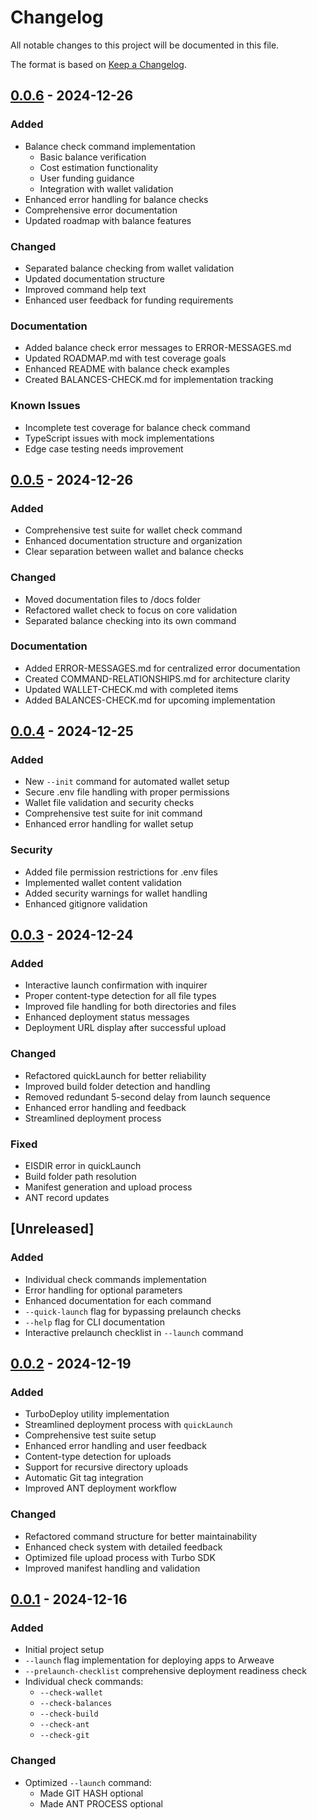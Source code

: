 # Changelog

All notable changes to this project will be documented in this file.

The format is based on [Keep a Changelog](https://keepachangelog.com/en/1.0.0/).

## [0.0.6] - 2024-12-26
### Added
- Balance check command implementation
  - Basic balance verification
  - Cost estimation functionality
  - User funding guidance
  - Integration with wallet validation
- Enhanced error handling for balance checks
- Comprehensive error documentation
- Updated roadmap with balance features

### Changed
- Separated balance checking from wallet validation
- Updated documentation structure
- Improved command help text
- Enhanced user feedback for funding requirements

### Documentation
- Added balance check error messages to ERROR-MESSAGES.md
- Updated ROADMAP.md with test coverage goals
- Enhanced README with balance check examples
- Created BALANCES-CHECK.md for implementation tracking

### Known Issues
- Incomplete test coverage for balance check command
- TypeScript issues with mock implementations
- Edge case testing needs improvement

## [0.0.5] - 2024-12-26
### Added
- Comprehensive test suite for wallet check command
- Enhanced documentation structure and organization
- Clear separation between wallet and balance checks

### Changed
- Moved documentation files to /docs folder
- Refactored wallet check to focus on core validation
- Separated balance checking into its own command

### Documentation
- Added ERROR-MESSAGES.md for centralized error documentation
- Created COMMAND-RELATIONSHIPS.md for architecture clarity
- Updated WALLET-CHECK.md with completed items
- Added BALANCES-CHECK.md for upcoming implementation

## [0.0.4] - 2024-12-25
### Added
- New `--init` command for automated wallet setup
- Secure .env file handling with proper permissions
- Wallet file validation and security checks
- Comprehensive test suite for init command
- Enhanced error handling for wallet setup

### Security
- Added file permission restrictions for .env files
- Implemented wallet content validation
- Added security warnings for wallet handling
- Enhanced gitignore validation

## [0.0.3] - 2024-12-24
### Added
- Interactive launch confirmation with inquirer
- Proper content-type detection for all file types
- Improved file handling for both directories and files
- Enhanced deployment status messages
- Deployment URL display after successful upload

### Changed
- Refactored quickLaunch for better reliability
- Improved build folder detection and handling
- Removed redundant 5-second delay from launch sequence
- Enhanced error handling and feedback
- Streamlined deployment process

### Fixed
- EISDIR error in quickLaunch
- Build folder path resolution
- Manifest generation and upload process
- ANT record updates

## [Unreleased]
### Added
- Individual check commands implementation
- Error handling for optional parameters
- Enhanced documentation for each command
- `--quick-launch` flag for bypassing prelaunch checks
- `--help` flag for CLI documentation
- Interactive prelaunch checklist in `--launch` command

## [0.0.2] - 2024-12-19
### Added
- TurboDeploy utility implementation
- Streamlined deployment process with `quickLaunch`
- Comprehensive test suite setup
- Enhanced error handling and user feedback
- Content-type detection for uploads
- Support for recursive directory uploads
- Automatic Git tag integration
- Improved ANT deployment workflow

### Changed
- Refactored command structure for better maintainability
- Enhanced check system with detailed feedback
- Optimized file upload process with Turbo SDK
- Improved manifest handling and validation

## [0.0.1] - 2024-12-16
### Added
- Initial project setup
- `--launch` flag implementation for deploying apps to Arweave
- `--prelaunch-checklist` comprehensive deployment readiness check
- Individual check commands:
  - `--check-wallet`
  - `--check-balances`
  - `--check-build`
  - `--check-ant`
  - `--check-git`
### Changed
- Optimized `--launch` command:
  - Made GIT HASH optional
  - Made ANT PROCESS optional


[0.0.1]: https://github.com/PSkinnerTech/permalaunch/releases/tag/v0.0.1
[0.0.2]: https://github.com/PSkinnerTech/permalaunch/compare/v0.0.1...v0.0.2
[0.0.3]: https://github.com/PSkinnerTech/permalaunch/compare/v0.0.2...v0.0.3
[0.0.4]: https://github.com/PSkinnerTech/permalaunch/compare/v0.0.3...v0.0.4
[0.0.5]: https://github.com/PSkinnerTech/permalaunch/compare/v0.0.4...v0.0.5
[0.0.6]: https://github.com/PSkinnerTech/permalaunch/compare/v0.0.5...v0.0.6


